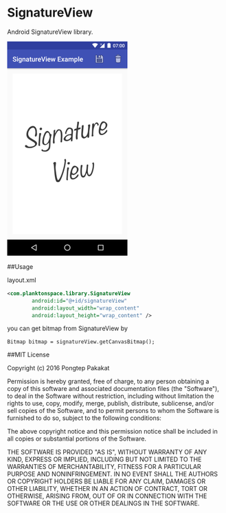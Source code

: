 SignatureView
=============

Android SignatureView library.

<img src="screenshot/screenshot1.png" width="280" height="497" alt="screenshot1"/>


##Usage

layout.xml
```xml
<com.planktonspace.library.SignatureView
        android:id="@+id/signatureView"
        android:layout_width="wrap_content"
        android:layout_height="wrap_content" />
```

you can get bitmap from SignatureView by
```
Bitmap bitmap = signatureView.getCanvasBitmap();
```


##MIT License

Copyright (c) 2016 Pongtep Pakakat

Permission is hereby granted, free of charge, to any person obtaining a copy
of this software and associated documentation files (the "Software"), to deal
in the Software without restriction, including without limitation the rights
to use, copy, modify, merge, publish, distribute, sublicense, and/or sell
copies of the Software, and to permit persons to whom the Software is
furnished to do so, subject to the following conditions:

The above copyright notice and this permission notice shall be included in all
copies or substantial portions of the Software.

THE SOFTWARE IS PROVIDED "AS IS", WITHOUT WARRANTY OF ANY KIND, EXPRESS OR
IMPLIED, INCLUDING BUT NOT LIMITED TO THE WARRANTIES OF MERCHANTABILITY,
FITNESS FOR A PARTICULAR PURPOSE AND NONINFRINGEMENT. IN NO EVENT SHALL THE
AUTHORS OR COPYRIGHT HOLDERS BE LIABLE FOR ANY CLAIM, DAMAGES OR OTHER
LIABILITY, WHETHER IN AN ACTION OF CONTRACT, TORT OR OTHERWISE, ARISING FROM,
OUT OF OR IN CONNECTION WITH THE SOFTWARE OR THE USE OR OTHER DEALINGS IN THE
SOFTWARE.
